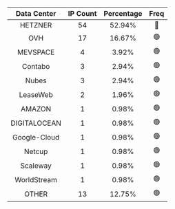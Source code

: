 | Data Center | IP Count | Percentage | Freq |
|:------------:|:--------:|:-----------:|:-----:|
| HETZNER | 54 | 52.94% | 🔴 |
| OVH | 17 | 16.67% | 🟢 |
| MEVSPACE | 4 | 3.92% | 🟢 |
| Contabo | 3 | 2.94% | 🟢 |
| Nubes | 3 | 2.94% | 🟢 |
| LeaseWeb | 2 | 1.96% | 🟢 |
| AMAZON | 1 | 0.98% | 🟢 |
| DIGITALOCEAN | 1 | 0.98% | 🟢 |
| Google-Cloud | 1 | 0.98% | 🟢 |
| Netcup | 1 | 0.98% | 🟢 |
| Scaleway | 1 | 0.98% | 🟢 |
| WorldStream | 1 | 0.98% | 🟢 |
| OTHER | 13 | 12.75% | 🟢 |